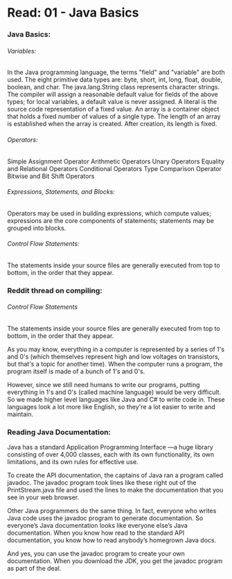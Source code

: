 # Read: 01 - Java Basics

### Java Basics:

###### Variables:
In the Java programming language, the terms "field" and "variable" are both used.
The eight primitive data types are: byte, short, int, long, float, double, boolean, and char. The java.lang.String class represents character strings. The compiler will assign a reasonable default value for fields of the above types; for local variables, a default value is never assigned. A literal is the source code representation of a fixed value. An array is a container object that holds a fixed number of values of a single type. The length of an array is established when the array is created. After creation, its length is fixed.

###### Operators:
Simple Assignment Operator
Arithmetic Operators
Unary Operators
Equality and Relational Operators
Conditional Operators
Type Comparison Operator
Bitwise and Bit Shift Operators


###### Expressions, Statements, and Blocks:
Operators may be used in building expressions, which compute values; expressions are the core components of statements; statements may be grouped into blocks.

###### Control Flow Statements:
The statements inside your source files are generally executed from top to bottom, in the order that they appear. 


### Reddit thread on compiling:

###### Control Flow Statements
The statements inside your source files are generally executed from top to bottom, in the order that they appear. 

As you may know, everything in a computer is represented by a series of 1's and 0's (which themselves represent high and low voltages on transistors, but that's a topic for another time). When the computer runs a program, the program itself is made of a bunch of 1's and 0's.

However, since we still need humans to write our programs, putting everything in 1's and 0's (called machine language) would be very difficult. So we made higher level languages like Java and C# to write code in. These languages look a lot more like English, so they're a lot easier to write and maintain.

### Reading Java Documentation:

Java has a standard Application Programming Interface —a huge library consisting of over 4,000 classes, each with its own functionality, its own limitations, and its own rules for effective use.

To create the API documentation, the captains of Java ran a program called javadoc.
The javadoc program took lines like these right out of the PrintStream.java file and used the lines to make the documentation that you see in your web browser.

Other Java programmers do the same thing. In fact, everyone who writes Java code uses the javadoc program to generate documentation. So everyone’s Java documentation looks like everyone else’s Java documentation. When you know how read to the standard API documentation, you know how to read anybody’s homegrown Java docs.

And yes, you can use the javadoc program to create your own documentation. When you download the JDK, you get the javadoc program as part of the deal.